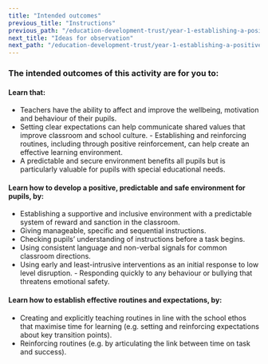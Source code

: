 ```yaml
---
title: "Intended outcomes"
previous_title: "Instructions"
previous_path: "/education-development-trust/year-1-establishing-a-positive-climate-for-learning/autumn-week-7-ect-instructions"
next_title: "Ideas for observation"
next_path: "/education-development-trust/year-1-establishing-a-positive-climate-for-learning/autumn-week-7-ect-ideas-for-observation"
---
```


### The intended outcomes of this activity are for you to:

#### Learn that:

- Teachers have the ability to affect and improve the wellbeing, motivation and behaviour of their pupils.
- Setting clear expectations can help communicate shared values that improve classroom and school culture. - Establishing and reinforcing routines, including through positive reinforcement, can help create an effective learning environment.
- A predictable and secure environment benefits all pupils but is particularly valuable for pupils with special educational needs.

#### Learn how to develop a positive, predictable and safe environment for pupils, by:

- Establishing a supportive and inclusive environment with a predictable system of reward and sanction in the classroom.
- Giving manageable, specific and sequential instructions.
- Checking pupils’ understanding of instructions before a task begins.
- Using consistent language and non-verbal signals for common classroom directions.
- Using early and least-intrusive interventions as an initial response to low level disruption. - Responding quickly to any behaviour or bullying that threatens emotional safety.

#### Learn how to establish effective routines and expectations, by:

- Creating and explicitly teaching routines in line with the school ethos that maximise time for learning (e.g. setting and reinforcing expectations about key transition points).
- Reinforcing routines (e.g. by articulating the link between time on task and success).
